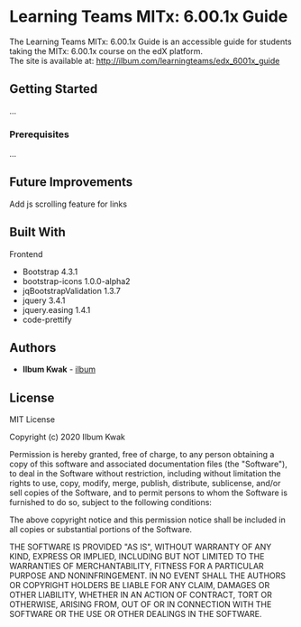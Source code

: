 # Learning Teams MITx: 6.00.1x Guide

The Learning Teams MITx: 6.00.1x Guide is an accessible guide for students taking the MITx: 6.00.1x course on the edX platform.\
The site is available at: http://ilbum.com/learningteams/edx_6001x_guide

## Getting Started

...

### Prerequisites

...

## Future Improvements

Add js scrolling feature for links

## Built With

Frontend
* Bootstrap 4.3.1
* bootstrap-icons 1.0.0-alpha2
* jqBootstrapValidation 1.3.7
* jquery 3.4.1
* jquery.easing 1.4.1
* code-prettify

## Authors

* **Ilbum Kwak** - [ilbum](https://github.com/ilbum)

## License

MIT License

Copyright (c) 2020 Ilbum Kwak

Permission is hereby granted, free of charge, to any person obtaining a copy
of this software and associated documentation files (the "Software"), to deal
in the Software without restriction, including without limitation the rights
to use, copy, modify, merge, publish, distribute, sublicense, and/or sell
copies of the Software, and to permit persons to whom the Software is
furnished to do so, subject to the following conditions:

The above copyright notice and this permission notice shall be included in all
copies or substantial portions of the Software.

THE SOFTWARE IS PROVIDED "AS IS", WITHOUT WARRANTY OF ANY KIND, EXPRESS OR
IMPLIED, INCLUDING BUT NOT LIMITED TO THE WARRANTIES OF MERCHANTABILITY,
FITNESS FOR A PARTICULAR PURPOSE AND NONINFRINGEMENT. IN NO EVENT SHALL THE
AUTHORS OR COPYRIGHT HOLDERS BE LIABLE FOR ANY CLAIM, DAMAGES OR OTHER
LIABILITY, WHETHER IN AN ACTION OF CONTRACT, TORT OR OTHERWISE, ARISING FROM,
OUT OF OR IN CONNECTION WITH THE SOFTWARE OR THE USE OR OTHER DEALINGS IN THE
SOFTWARE.